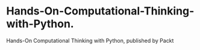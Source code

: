 # Hands-On-Computational-Thinking-with-Python.
Hands-On Computational Thinking with Python, published by Packt
